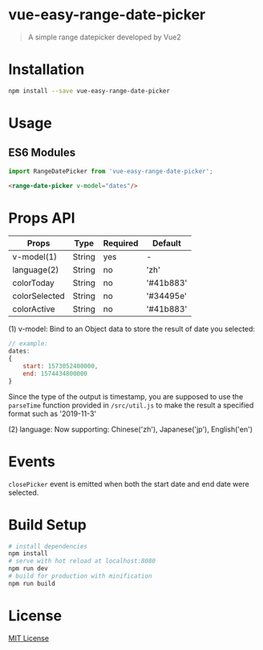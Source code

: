# vue-easy-range-date-picker

> A simple range datepicker developed by Vue2

# Installation

```bash
npm install --save vue-easy-range-date-picker
```

# Usage

## ES6 Modules

```js
import RangeDatePicker from 'vue-easy-range-date-picker';
```

```html
<range-date-picker v-model="dates"/>
```

# Props API
| Props                | Type         | Required | Default     |
| ---------------------| -------------| -------- | ------------|
| v-model(1)           | String       | yes      | -           |
| language(2)          | String       | no       | 'zh'        |
| colorToday           | String       | no       | '#41b883'   |
| colorSelected        | String       | no       | '#34495e'   |
| colorActive          | String       | no       | '#41b883'   |

(1) v-model: Bind to an Object data to store the result of date you selected: 
```js 
// example:
dates: 
{ 
    start: 1573052400000, 
    end: 1574434800000 
}
```
Since the type of the output is timestamp, you are supposed to use the `parseTime` function provided in `/src/util.js` to make the result a specified format such as '2019-11-3'

(2) language: Now supporting: Chinese('zh'), Japanese('jp'), English('en')

# Events

`closePicker` event is emitted when both the start date and end date were selected.

# Build Setup
``` bash
# install dependencies
npm install
# serve with hot reload at localhost:8080
npm run dev
# build for production with minification
npm run build
```

# License

[MIT License](http://en.wikipedia.org/wiki/MIT_License)


